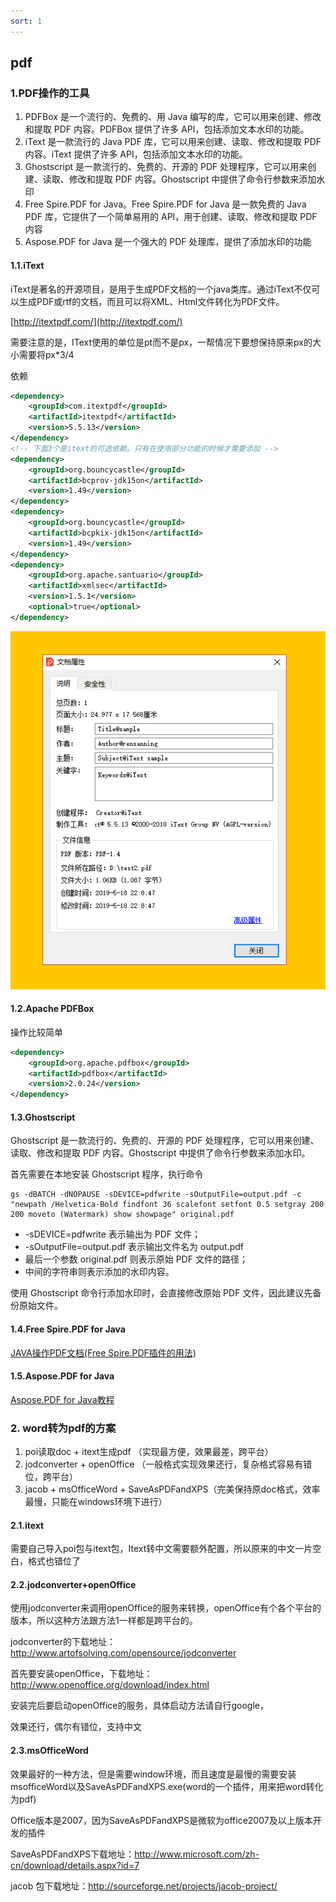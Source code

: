 ```yaml
---
sort: 1
---
```


## pdf

### 1.PDF操作的工具
1. PDFBox 是一个流行的、免费的、用 Java 编写的库，它可以用来创建、修改和提取 PDF 内容。PDFBox 提供了许多 API，包括添加文本水印的功能。
2. iText 是一款流行的 Java PDF 库，它可以用来创建、读取、修改和提取 PDF 内容。iText 提供了许多 API，包括添加文本水印的功能。
3. Ghostscript 是一款流行的、免费的、开源的 PDF 处理程序，它可以用来创建、读取、修改和提取 PDF 内容。Ghostscript 中提供了命令行参数来添加水印
4. Free Spire.PDF for Java。Free Spire.PDF for Java 是一款免费的 Java PDF 库，它提供了一个简单易用的 API，用于创建、读取、修改和提取 PDF 内容
5. Aspose.PDF for Java 是一个强大的 PDF 处理库，提供了添加水印的功能

#### 1.1.iText

iText是著名的开源项目，是用于生成PDF文档的一个java类库。通过iText不仅可以生成PDF或rtf的文档，而且可以将XML、Html文件转化为PDF文件。

[http://itextpdf.com/](http://itextpdf.com/)

需要注意的是，IText使用的单位是pt而不是px，一帮情况下要想保持原来px的大小需要将px*3/4

依赖

```xml
<dependency>
    <groupId>com.itextpdf</groupId>
    <artifactId>itextpdf</artifactId>
    <version>5.5.13</version>
</dependency>
<!-- 下面3个是itext的可选依赖。只有在使用部分功能的时候才需要添加 -->
<dependency>
    <groupId>org.bouncycastle</groupId>
    <artifactId>bcprov-jdk15on</artifactId>
    <version>1.49</version>
</dependency>
<dependency>
    <groupId>org.bouncycastle</groupId>
    <artifactId>bcpkix-jdk15on</artifactId>
    <version>1.49</version>
</dependency>
<dependency>
    <groupId>org.apache.santuario</groupId>
    <artifactId>xmlsec</artifactId>
    <version>1.5.1</version>
    <optional>true</optional>
</dependency>
```

![image](img/pdf/media/image1.png)

#### 1.2.Apache PDFBox

操作比较简单

```xml
<dependency>
    <groupId>org.apache.pdfbox</groupId>
    <artifactId>pdfbox</artifactId>
    <version>2.0.24</version>
</dependency>
```

#### 1.3.Ghostscript
Ghostscript 是一款流行的、免费的、开源的 PDF 处理程序，它可以用来创建、读取、修改和提取 PDF 内容。Ghostscript 中提供了命令行参数来添加水印。

首先需要在本地安装 Ghostscript 程序，执行命令
```shell
gs -dBATCH -dNOPAUSE -sDEVICE=pdfwrite -sOutputFile=output.pdf -c "newpath /Helvetica-Bold findfont 36 scalefont setfont 0.5 setgray 200 200 moveto (Watermark) show showpage" original.pdf
```

- -sDEVICE=pdfwrite 表示输出为 PDF 文件；
- -sOutputFile=output.pdf 表示输出文件名为 output.pdf
- 最后一个参数 original.pdf 则表示原始 PDF 文件的路径；
- 中间的字符串则表示添加的水印内容。

使用 Ghostscript 命令行添加水印时，会直接修改原始 PDF 文件，因此建议先备份原始文件。

#### 1.4.Free Spire.PDF for Java

[JAVA操作PDF文档(Free Spire.PDF插件的用法)](https://www.duidaima.com/Group/Topic/JAVA/9327)

#### 1.5.Aspose.PDF for Java

[Aspose.PDF for Java教程](https://blog.csdn.net/smallsboy/category_12154490.html)

### 2. word转为pdf的方案
1. poi读取doc + itext生成pdf （实现最方便，效果最差，跨平台）
2. jodconverter + openOffice （一般格式实现效果还行，复杂格式容易有错位，跨平台）
3. jacob + msOfficeWord + SaveAsPDFandXPS（完美保持原doc格式，效率最慢，只能在windows环境下进行）

#### 2.1.itext

需要自己导入poi包与itext包，Itext转中文需要额外配置，所以原来的中文一片空白，格式也错位了

#### 2.2.jodconverter+openOffice

使用jodconverter来调用openOffice的服务来转换，openOffice有个各个平台的版本，所以这种方法跟方法1一样都是跨平台的。

jodconverter的下载地址：http://www.artofsolving.com/opensource/jodconverter

首先要安装openOffice，下载地址：http://www.openoffice.org/download/index.html

安装完后要启动openOffice的服务，具体启动方法请自行google，

效果还行，偶尔有错位，支持中文

#### 2.3.msOfficeWord

效果最好的一种方法，但是需要window环境，而且速度是最慢的需要安装msofficeWord以及SaveAsPDFandXPS.exe(word的一个插件，用来把word转化为pdf)

Office版本是2007，因为SaveAsPDFandXPS是微软为office2007及以上版本开发的插件

SaveAsPDFandXPS下载地址：http://www.microsoft.com/zh-cn/download/details.aspx?id=7

jacob 包下载地址：http://sourceforge.net/projects/jacob-project/

